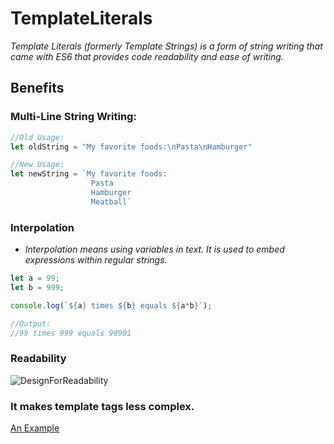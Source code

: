 # TemplateLiterals

*Template Literals (formerly Template Strings) is a form of string writing that came with ES6 that provides code readability and ease of writing.*

## Benefits
### Multi-Line String Writing:
```JavaScript
//Old Usage:
let oldString = "My favorite foods:\nPasta\nHamburger"

//New Usage:
let newString = `My favorite foods:
                  Pasta
                  Hamburger
                  Meatball`
```

### Interpolation
- *Interpolation means using variables in text. It is used to embed expressions within regular strings.*

```JavaScript
let a = 99;
let b = 999;

console.log(`${a} times ${b} equals ${a*b}`);

//Output: 
//99 times 999 equals 98901
```

### Readability
![DesignForReadability](https://external-content.duckduckgo.com/iu/?u=https%3A%2F%2Fdesignshack.net%2Fwp-content%2Fuploads%2Freadability-lede.jpg&f=1&nofb=1)
### It makes template tags less complex.
[An Example](https://github.com/Sait-C/TemplateLiterals/blob/main/templateLiterals.js)
